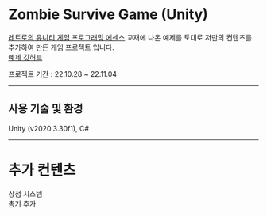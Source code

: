 # Zombie Survive Game (Unity)

<a href="https://www.hanbit.co.kr/store/books/look.php?p_code=B3604463061">레트로의 유니티 게임 프로그래밍 에센스</a> 교재에 나온 예제를 토대로 저만의 컨텐츠를 추가하여 만든 게임 프로젝트 입니다.  
<a href="https://github.com/IJEMIN/Unity-Programming-Essence-2021">예제 깃허브</a>

프로젝트 기간 : 22.10.28 ~ 22.11.04

------

## 사용 기술 및 환경
Unity (v2020.3.30f1), C#

------

# 추가 컨텐츠
상점 시스템  
총기 추가  
